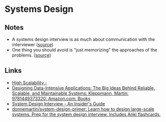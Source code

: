 # Systems Design

## Notes

- A systems design interview is as much about communication with the interviewer ([source](https://blog.pragmaticengineer.com/system-design-interview-an-insiders-guide-review/#:~:text=a%20systems%20design%20interview%20is%20as%20much%20about%20communication%20with%20the%20interviewer))
- One thing you should avoid is "just memorizing" the approaches of the problems. ([source](https://blog.pragmaticengineer.com/system-design-interview-an-insiders-guide-review/#:~:text=one%20thing%20you%20should%20avoid%20is%20%22just%20memorizing%22%20the%20approaches%20of%20the%20problems.))

## Links

- [High Scalability -](http://highscalability.com/blog/category/example)
- [Designing Data-Intensive Applications: The Big Ideas Behind Reliable, Scalable, and Maintainable Systems: Kleppmann, Martin: 9781449373320: Amazon.com: Books](https://www.amazon.com/Designing-Data-Intensive-Applications-Reliable-Maintainable/dp/1449373321?tag=gregdoesit-20&geniuslink=true)
- [System Design Interview - An Insider's Guide](https://courses.systeminterview.com/courses/system-design-interview-an-insider-s-guide?ref=c89a35)
- [donnemartin/system-design-primer: Learn how to design large-scale systems. Prep for the system design interview. Includes Anki flashcards.](https://github.com/donnemartin/system-design-primer)

